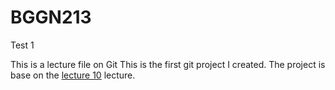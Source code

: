 # BGGN213 

Test 1

This is a lecture file on Git 
This is the first git project I created. The project is base on the [lecture 10](https://bioboot.github.io/bggn213_S19/lectures/#10) lecture.
